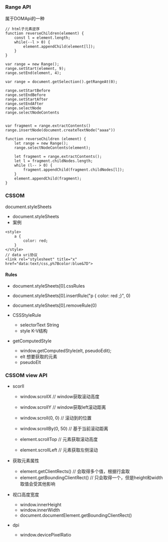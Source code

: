 ### Range API
属于DOMApi的一种
```
// html子元素逆序
function reverseChildren(element) {
    const l = element.length;
    while(--l > 0) {
        element.appendChild(element[l]);
    }
}
```

```
var range = new Range();
range.setStart(element, 9);
range.setEnd(element, 4);

var range = document.getSelection().getRangeAt(0);

range.setStartBefore
range.setEndBefore
range.setStartAfter
range.setEndAfter
range.selectNode
range.selectNodeContents


var fragment = range.extractContents()
range.insertNode(document.createTextNode("aaaa"))
```

```
function reverseChildren (element) {
    let range = new Range();
    range.selectNodeContents(element);

    let fragment = range.extractContents();
    let l = fragment.childNodes.length;
    while (l-- > 0) {
        fragment.appendChild(fragment.childNodes[l]);
    }
    element.appendChild(fragment);
}
```

### CSSOM
document.styleSheets
- document.styleSheets
- 案例
```
<style>
    a {
        color: red;
    }
</style>
// data uri协议
<link rel="stylesheet" title="x" href="data:text/css,p%7Bcolor:blue&7D">
```
#### Rules
- document.styleSheets[0].cssRules
- document.styleSheets[0].insertRule("p { color: red ;}", 0)
- document.styleSheets[0].removeRule(0)

- CSSStyleRule
    - selectorText String
    - style K-V结构
- getComputedStyle
    - window.getComputedStyle(elt, pseudoEdit);
    - elt 想要获取的元素
    - pseudoElt

### CSSOM view API
- scorll
    - window.scrollX  // window获取滚动高度
    - window.scrollY  // window获取left滚动距离
    - window.scroll(0, 0) // 滚动到的位置
    - window.scrollBy(0, 50) // 基于当前滚动距离

    - element.scrollTop // 元素获取滚动高度
    - element.scrollLeft // 元素获取左侧滚动

- 获取元素属性
    - element.getClientRects() // 会取得多个值，根据行盒取
    - element.getBoundingClientRect() // 只会取得一个，但是height和width取值会受其他影响

- 视口高度宽度
    - window.innerHeight
    - window.innerWidth
    - document.documentElement.getBoundingClientRect()
- dpi
    - window.devicePixelRatio
